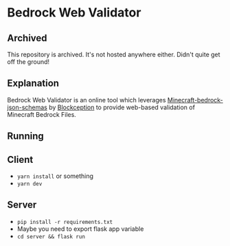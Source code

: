 # Bedrock Web Validator

## Archived

This repository is archived. It's not hosted anywhere either. Didn't quite get off the ground!

## Explanation

Bedrock Web Validator is an online tool which leverages [Minecraft-bedrock-json-schemas](https://github.com/Blockception/Minecraft-bedrock-json-schemas) by [Blockception](https://www.blockception.com/) to provide web-based validation of Minecraft Bedrock Files.

## Running

## Client

-   `yarn install` or something
-   `yarn dev`

## Server

-   `pip install -r requirements.txt`
-   Maybe you need to export flask app variable
-   `cd server && flask run`
